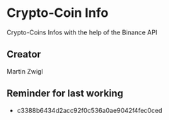 # Crypto-Coin Info

Crypto-Coins Infos with the help of the Binance API

## Creator

Martin Zwigl

## Reminder for last working
- c3388b6434d2acc92f0c536a0ae9042f4fec0ced